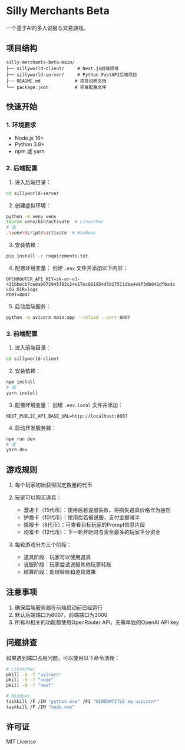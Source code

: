 # Silly Merchants Beta

一个基于AI的多人说服与交易游戏。

## 项目结构

```
silly-merchants-beta-main/
├── sillyworld-client/     # Next.js前端项目
├── sillyworld-server/     # Python FastAPI后端项目
├── README.md             # 项目说明文档
└── package.json          # 项目配置文件
```

## 快速开始

### 1. 环境要求

- Node.js 16+
- Python 3.8+
- npm 或 yarn

### 2. 后端配置

1. 进入后端目录：
```bash
cd sillyworld-server
```

2. 创建虚拟环境：
```bash
python -m venv venv
source venv/bin/activate  # Linux/Mac
# 或
.\venv\Scripts\activate  # Windows
```

3. 安装依赖：
```bash
pip install -r requirements.txt
```

4. 配置环境变量：
创建 `.env` 文件并添加以下内容：
```
OPENROUTER_API_KEY=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
LOG_DIR=logs
PORT=8007
```

5. 启动后端服务：
```bash
python -m uvicorn main:app --reload --port 8007
```

### 3. 前端配置

1. 进入前端目录：
```bash
cd sillyworld-client
```

2. 安装依赖：
```bash
npm install
# 或
yarn install
```

3. 配置环境变量：
创建 `.env.local` 文件并添加：
```
NEXT_PUBLIC_API_BASE_URL=http://localhost:8007
```

4. 启动开发服务器：
```bash
npm run dev
# 或
yarn dev
```

## 游戏规则

1. 每个玩家初始获得固定数量的代币
2. 玩家可以购买道具：
   - 激进卡（15代币）：使用后若说服失败，将损失道具价格作为惩罚
   - 护盾卡（10代币）：使用后若被说服，支付金额减半
   - 情报卡（8代币）：可查看目标玩家的Prompt信息片段
   - 均富卡（12代币）：下一轮开始时与资金最多的玩家平分资金

3. 每轮游戏分为三个阶段：
   - 道具阶段：玩家可以使用道具
   - 说服阶段：玩家尝试说服其他玩家转账
   - 结算阶段：处理转账和道具效果

## 注意事项

1. 确保后端服务器在前端启动前已经运行
2. 默认后端端口为8007，前端端口为3000
3. 所有AI相关的功能都使用OpenRouter API，无需单独的OpenAI API key

## 问题排查

如果遇到端口占用问题，可以使用以下命令清理：

```bash
# Linux/Mac
pkill -9 -f "uvicorn"
pkill -9 -f "node"
pkill -9 -f "next"

# Windows
taskkill /F /IM "python.exe" /FI "WINDOWTITLE eq uvicorn*"
taskkill /F /IM "node.exe"
```

## 许可证

MIT License
